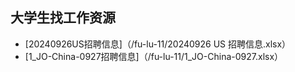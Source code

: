 ## 大学生找工作资源
  * [20240926US招聘信息]（/fu-lu-11/20240926 US 招聘信息.xlsx）
  * [1_JO-China-0927招聘信息]（/fu-lu-11/1_JO-China-0927.xlsx）

